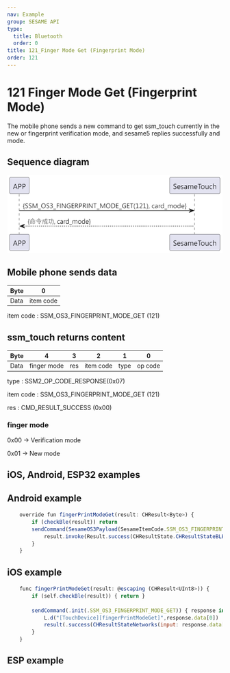 ```yaml
---
nav: Example
group: SESAME API
type:
  title: Bluetooth
  order: 0
title: 121_Finger Mode Get (Fingerprint Mode)
order: 121
---
```


# 121 Finger Mode Get (Fingerprint Mode)

The mobile phone sends a new command to get ssm_touch currently in the new or fingerprint verification mode, and sesame5 replies successfully and mode.

## Sequence diagram

<p align="left" >
  <img src="./src/finger_mode_get/finger_mode_get.png" alt="" title="">
</p>

## Mobile phone sends data

| Byte |     0     |
| ---- | :-------: |
| Data | item code |

item code : SSM_OS3_FINGERPRINT_MODE_GET (121)

## ssm_touch returns content

| Byte |      4      |  3  |     2     |  1   |    0    |
| ---- | :---------: | :-: | :-------: | :--: | :-----: |
| Data | finger mode | res | item code | type | op code |

type : SSM2_OP_CODE_RESPONSE(0x07)

item code : SSM_OS3_FINGERPRINT_MODE_GET (121)

res : CMD_RESULT_SUCCESS (0x00)

### finger mode

0x00 -> Verification mode

0x01 -> New mode

## iOS, Android, ESP32 examples
 ## Android example

```jsx | pure
    override fun fingerPrintModeGet(result: CHResult<Byte>) {
        if (checkBle(result)) return
        sendCommand(SesameOS3Payload(SesameItemCode.SSM_OS3_FINGERPRINT_MODE_GET.value, byteArrayOf())) { res ->
            result.invoke(Result.success(CHResultState.CHResultStateBLE(res.payload[0])))
        }
    }
```

## iOS example

```jsx | pure
    func fingerPrintModeGet(result: @escaping (CHResult<UInt8>)) {
        if (self.checkBle(result)) { return }

        sendCommand(.init(.SSM_OS3_FINGERPRINT_MODE_GET)) { response in
            L.d("[TouchDevice][fingerPrintModeGet]",response.data[0])
            result(.success(CHResultStateNetworks(input: response.data[0])))
        }
    }
```

## ESP example

```jsx | pure

``` 